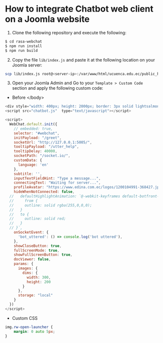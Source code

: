 # How to integrate Chatbot web client on a Joomla website 

1. Clone the following repository and execute the following:

```bash
$ cd rasa-webchat
$ npm run install
$ npm run build
```

2. Copy the file `lib/index.js` and paste it at the following location on your Joomla server:

```bash
scp lib/index.js root@<server-ip>:/var/www/html/ucuenca.edu.ec/public_html/chatbot.js
```

3. Open your Joomla Admin and Go to your `Template > Custom Code` section and apply the following custom code:

* Before \<\/body\>

```js
<div style="width: 400px; height: 2000px; border: 3px solid lightsalmon;" id="webchat" />
<script src="chatbot.js"  type="text/javascript"></script>

<script>
  WebChat.default.init({
    // embedded: true,
    selector: "#webchat",
    initPayload: "/greet",
    socketUrl: "http://127.0.0.1:5005/",
    tooltipPayload: "/utter_help",
    tooltipDelay: 40000,
    socketPath: "/socket.io/",
    customData: {
      language: 'en'
    },
    subtitle: '',
    inputTextFieldHint: "Type a message...",
    connectingText: "Waiting for server...",
    profileAvatar: "https://www.edina.com.ec/logos/1200104991-368427.jpg",
    hideWhenNotConnected: false,
  //   defaultHighlightAnimation: `@-webkit-keyframes default-botfront-blinker-animation {
  //     from {
  //     outline: solid rgba(255,0,0,0);
  //   }
  //   to {
  //     outline: solid red;
  //   }
  // }`,
    onSocketEvent: {
      'bot_uttered': () => console.log('bot uttered'),
    },
    showCloseButton: true,
    fullScreenMode: true,
    showFullScreenButton: true,
    docViewer: false,
    params: {
      images: {
        dims: {
          width: 300,
          height: 200
        }
      },
      storage: "local"
    }
  })
</script>
```

* Custom CSS

```css
img.rw-open-launcher {
    margin: 0 auto 5px;
}
```